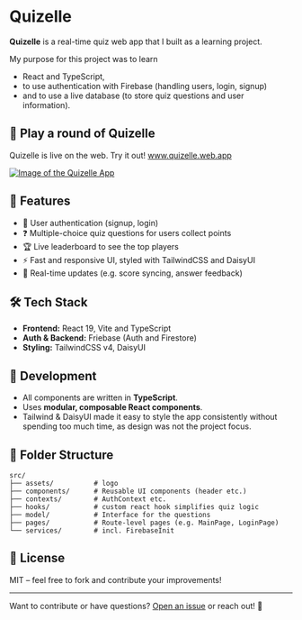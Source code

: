 # Quizelle

**Quizelle** is a real-time quiz web app that I built as a learning project.

My purpose for this project was to learn

- React and TypeScript,
- to use authentication with Firebase (handling users, login, signup)
- and to use a live database (to store quiz questions and user information).

## 🚀 Play a round of Quizelle

Quizelle is live on the web. Try it out!
<a href="https://quizelle.web.app"  target="_blank">
www.quizelle.web.app
</a>

<a href="https://quizelle.web.app"  target="_blank">
<img src="https://github.com/jonasclick/hosting-images/blob/main/MainPageQuizelle.png?raw=true"  alt="Image of the Quizelle App"  style="max-width: 100%; height: auto;">
</a>

## 🔭 Features

- 🔐 User authentication (signup, login)
- ❓ Multiple-choice quiz questions for users collect points
- 🏆 Live leaderboard to see the top players
- ⚡ Fast and responsive UI, styled with TailwindCSS and DaisyUI
- 🔄 Real-time updates (e.g. score syncing, answer feedback)

## 🛠️ Tech Stack

- **Frontend:** React 19, Vite and TypeScript
- **Auth & Backend:** Friebase (Auth and Firestore)
- **Styling:** TailwindCSS v4, DaisyUI

## 🧪 Development

- All components are written in **TypeScript**.
- Uses **modular, composable React components**.
- Tailwind & DaisyUI made it easy to style the app consistently without spending too much time, as design was not the project focus.

## 📁 Folder Structure

```
src/
├── assets/          # logo
├── components/      # Reusable UI components (header etc.)
├── contexts/        # AuthContext etc.
├── hooks/           # custom react hook simplifies quiz logic
├── model/           # Interface for the questions
├── pages/           # Route-level pages (e.g. MainPage, LoginPage)
└── services/        # incl. FirebaseInit
```

## 🧯 License

MIT – feel free to fork and contribute your improvements!

---

Want to contribute or have questions? [Open an issue](https://github.com/jonasclick/Quizelle/issues) or reach out! 🚀
